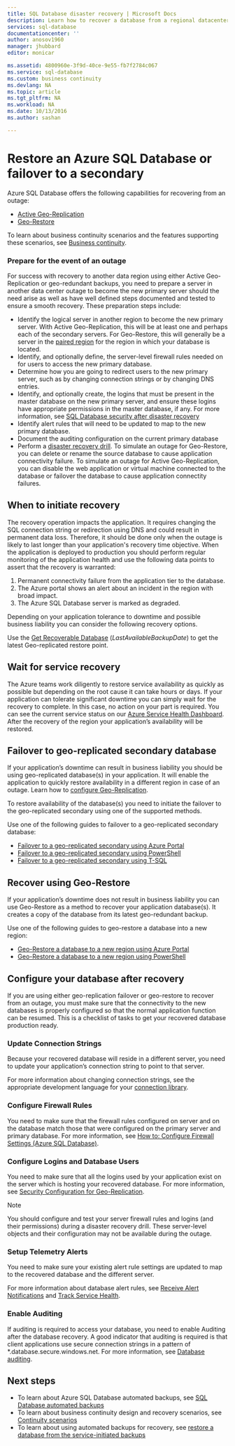 ```yaml
---
title: SQL Database disaster recovery | Microsoft Docs
description: Learn how to recover a database from a regional datacenter outage or failure with the Azure SQL Database Active Geo-Replication, and Geo-Restore capabilities.
services: sql-database
documentationcenter: ''
author: anosov1960
manager: jhubbard
editor: monicar

ms.assetid: 4800960e-3f9d-40ce-9e55-fb7f2784c067
ms.service: sql-database
ms.custom: business continuity
ms.devlang: NA
ms.topic: article
ms.tgt_pltfrm: NA
ms.workload: NA
ms.date: 10/13/2016
ms.author: sashan

---
```

# Restore an Azure SQL Database or failover to a secondary
Azure SQL Database offers the following capabilities for recovering from an outage:

* [Active Geo-Replication](sql-database-geo-replication-overview.md)
* [Geo-Restore](sql-database-recovery-using-backups.md#point-in-time-restore)

To learn about business continuity scenarios and the features supporting these scenarios, see [Business continuity](sql-database-business-continuity.md).

### Prepare for the event of an outage
For success with recovery to another data region using either Active Geo-Replication or geo-redundant backups, you need to prepare a server in another data center outage to become the new primary server should the need arise as well as have well defined steps documented and tested to ensure a smooth recovery. These preparation steps include:

* Identify the logical server in another region to become the new primary server. With Active Geo-Replication, this will be at least one and perhaps each of the secondary servers. For Geo-Restore, this will generally be a server in the [paired region](../best-practices-availability-paired-regions.md) for the region in which your database is located.
* Identify, and optionally define, the server-level firewall rules needed on for users to access the new primary database.
* Determine how you are going to redirect users to the new primary server, such as by changing connection strings or by changing DNS entries.
* Identify, and optionally create, the logins that must be present in the master database on the new primary server, and ensure these logins have appropriate permissions in the master database, if any. For more information, see [SQL Database security after disaster recovery](sql-database-geo-replication-security-config.md)
* Identify alert rules that will need to be updated to map to the new primary database.
* Document the auditing configuration on the current primary database
* Perform a [disaster recovery drill](sql-database-disaster-recovery-drills.md). To simulate an outage for Geo-Restore, you can delete or rename the source database to cause application connectivity failure. To simulate an outage for Active Geo-Replication, you can disable the web application or virtual machine connected to the database or failover the database to cause application connectity failures.

## When to initiate recovery
The recovery operation impacts the application. It requires changing the SQL connection string or redirection using DNS and could result in permanent data loss. Therefore, it should be done only when the outage is likely to last longer than your application's recovery time objective. When the application is deployed to production you should perform regular monitoring of the application health and use the following data points to assert that the recovery is warranted:

1. Permanent connectivity failure from the application tier to the database.
2. The Azure portal shows an alert about an incident in the region with broad impact.
3. The Azure SQL Database server is marked as degraded.

Depending on your application tolerance to downtime and possible business liability you can consider the following recovery options.

Use the [Get Recoverable Database](https://msdn.microsoft.com/library/dn800985.aspx) (*LastAvailableBackupDate*) to get the latest Geo-replicated restore point.

## Wait for service recovery
The Azure teams work diligently to restore service availability as quickly as possible but depending on the root cause it can take hours or days.  If your application can tolerate significant downtime you can simply wait for the recovery to complete. In this case, no action on your part is required. You can see the current service status on our [Azure Service Health Dashboard](https://azure.microsoft.com/status/). After the recovery of the region your application’s availability will be restored.

## Failover to geo-replicated secondary database
If your application’s downtime can result in business liability you should be using geo-replicated database(s) in your application. It will enable the application to quickly restore availability in a different region in case of an outage. Learn how to [configure Geo-Replication](sql-database-geo-replication-portal.md).

To restore availability of the database(s) you need to initiate the failover to the geo-replicated secondary using one of the supported methods.

Use one of the following guides to failover to a geo-replicated secondary database:

* [Failover to a geo-replicated secondary using Azure Portal](sql-database-geo-replication-portal.md)
* [Failover to a geo-replicated secondary using PowerShell](sql-database-setup-geodr-and-failover-database-powershell.md)
* [Failover to a geo-replicated secondary using T-SQL](sql-database-geo-replication-transact-sql.md)

## Recover using Geo-Restore
If your application’s downtime does not result in business liability you can use Geo-Restore as a method to recover your application database(s). It creates a copy of the database from its latest geo-redundant backup.

Use one of the following guides to geo-restore a database into a new region:

* [Geo-Restore a database to a new region using Azure Portal](sql-database-restore-database-portal.md)
* [Geo-Restore a database to a new region using PowerShell](sql-database-restore-database-powershell)

## Configure your database after recovery
If you are using either geo-replication failover or geo-restore to recover from an outage, you must make sure that the connectivity to the new databases is properly configured so that the normal application function can be resumed. This is a checklist of tasks to get your recovered database production ready.

### Update Connection Strings
Because your recovered database will reside in a different server, you need to update your application’s connection string to point to that server.

For more information about changing connection strings, see the appropriate development language for your [connection library](sql-database-libraries.md).

### Configure Firewall Rules
You need to make sure that the firewall rules configured on server and on the database match those that were configured on the primary server and primary database. For more information, see [How to: Configure Firewall Settings (Azure SQL Database)](sql-database-configure-firewall-settings.md).

### Configure Logins and Database Users
You need to make sure that all the logins used by your application exist on the server which is hosting your recovered database. For more information, see [Security Configuration for Geo-Replication](sql-database-geo-replication-security-config.md).

> [!NOTE]
> You should configure and test your server firewall rules and logins (and their permissions) during a disaster recovery drill. These server-level objects and their configuration may not be available during the outage.
> 
> 

### Setup Telemetry Alerts
You need to make sure your existing alert rule settings are updated to map to the recovered database and the different server.

For more information about database alert rules, see [Receive Alert Notifications](../monitoring-and-diagnostics/insights-receive-alert-notifications.md) and [Track Service Health](../monitoring-and-diagnostics/insights-service-health.md).

### Enable Auditing
If auditing is required to access your database, you need to enable Auditing after the database recovery. A good indicator that auditing is required is that client applications use secure connection strings in a pattern of *.database.secure.windows.net. For more information, see [Database auditing](sql-database-auditing.md).

## Next steps
* To learn about Azure SQL Database automated backups, see [SQL Database automated backups](sql-database-automated-backups.md)
* To learn about business continuity design and recovery scenarios, see [Continuity scenarios](sql-database-business-continuity.md)
* To learn about using automated backups for recovery, see [restore a database from the service-initiated backups](sql-database-recovery-using-backups.md)

